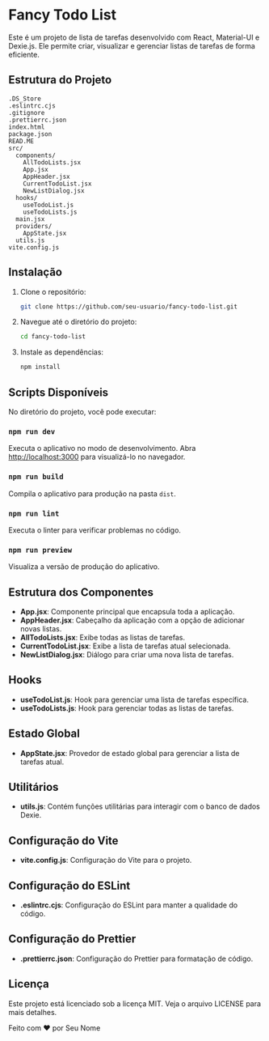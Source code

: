 # Fancy Todo List

Este é um projeto de lista de tarefas desenvolvido com React, Material-UI e Dexie.js. Ele permite criar, visualizar e gerenciar listas de tarefas de forma eficiente.

## Estrutura do Projeto

```
.DS_Store
.eslintrc.cjs
.gitignore
.prettierrc.json
index.html
package.json
READ.ME
src/
  components/
    AllTodoLists.jsx
    App.jsx
    AppHeader.jsx
    CurrentTodoList.jsx
    NewListDialog.jsx
  hooks/
    useTodoList.js
    useTodoLists.js
  main.jsx
  providers/
    AppState.jsx
  utils.js
vite.config.js
```

## Instalação

1. Clone o repositório:
   ```sh
   git clone https://github.com/seu-usuario/fancy-todo-list.git
   ```

2. Navegue até o diretório do projeto:
   ```sh
   cd fancy-todo-list
   ```

3. Instale as dependências:
   ```sh
   npm install
   ```

## Scripts Disponíveis

No diretório do projeto, você pode executar:

### `npm run dev`

Executa o aplicativo no modo de desenvolvimento.
Abra [http://localhost:3000](http://localhost:3000) para visualizá-lo no navegador.

### `npm run build`

Compila o aplicativo para produção na pasta `dist`.

### `npm run lint`

Executa o linter para verificar problemas no código.

### `npm run preview`

Visualiza a versão de produção do aplicativo.

## Estrutura dos Componentes

- **App.jsx**: Componente principal que encapsula toda a aplicação.
- **AppHeader.jsx**: Cabeçalho da aplicação com a opção de adicionar novas listas.
- **AllTodoLists.jsx**: Exibe todas as listas de tarefas.
- **CurrentTodoList.jsx**: Exibe a lista de tarefas atual selecionada.
- **NewListDialog.jsx**: Diálogo para criar uma nova lista de tarefas.

## Hooks

- **useTodoList.js**: Hook para gerenciar uma lista de tarefas específica.
- **useTodoLists.js**: Hook para gerenciar todas as listas de tarefas.

## Estado Global

- **AppState.jsx**: Provedor de estado global para gerenciar a lista de tarefas atual.

## Utilitários

- **utils.js**: Contém funções utilitárias para interagir com o banco de dados Dexie.

## Configuração do Vite

- **vite.config.js**: Configuração do Vite para o projeto.

## Configuração do ESLint

- **.eslintrc.cjs**: Configuração do ESLint para manter a qualidade do código.

## Configuração do Prettier

- **.prettierrc.json**: Configuração do Prettier para formatação de código.

## Licença

Este projeto está licenciado sob a licença MIT. Veja o arquivo LICENSE para mais detalhes.

Feito com ❤️ por Seu Nome